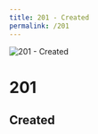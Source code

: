```yaml
---
title: 201 - Created
permalink: /201
---
```

<div>
    <img src="http://i.imgur.com/Vz65V6c.jpg" alt="201 - Created" />
    <h1>201</h1>
    <h2>Created</h2>
</div>
